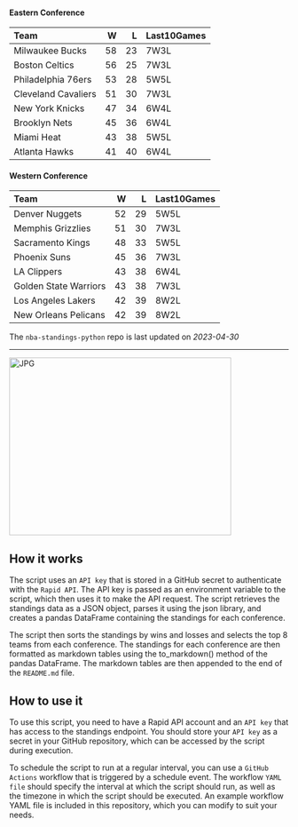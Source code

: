 #### Eastern Conference

| Team                |   W |   L | Last10Games   |
|:--------------------|----:|----:|:--------------|
| Milwaukee Bucks     |  58 |  23 | 7W3L          |
| Boston Celtics      |  56 |  25 | 7W3L          |
| Philadelphia 76ers  |  53 |  28 | 5W5L          |
| Cleveland Cavaliers |  51 |  30 | 7W3L          |
| New York Knicks     |  47 |  34 | 6W4L          |
| Brooklyn Nets       |  45 |  36 | 6W4L          |
| Miami Heat          |  43 |  38 | 5W5L          |
| Atlanta Hawks       |  41 |  40 | 6W4L          |

#### Western Conference

| Team                  |   W |   L | Last10Games   |
|:----------------------|----:|----:|:--------------|
| Denver Nuggets        |  52 |  29 | 5W5L          |
| Memphis Grizzlies     |  51 |  30 | 7W3L          |
| Sacramento Kings      |  48 |  33 | 5W5L          |
| Phoenix Suns          |  45 |  36 | 7W3L          |
| LA Clippers           |  43 |  38 | 6W4L          |
| Golden State Warriors |  43 |  38 | 7W3L          |
| Los Angeles Lakers    |  42 |  39 | 8W2L          |
| New Orleans Pelicans  |  42 |  39 | 8W2L          |

The `nba-standings-python` repo is last updated on *2023-04-30*

---
<img alt="JPG" src="https://www.logodesignlove.com/images/classic/nba-logo.jpg" width="400" height="320" />

## How it works
The script uses an `API key` that is stored in a GitHub secret to authenticate with the `Rapid API`. The API key is passed as an environment variable to the script, which then uses it to make the API request. The script retrieves the standings data as a JSON object, parses it using the json library, and creates a pandas DataFrame containing the standings for each conference.

The script then sorts the standings by wins and losses and selects the top 8 teams from each conference. The standings for each conference are then formatted as markdown tables using the to_markdown() method of the pandas DataFrame. The markdown tables are then appended to the end of the `README.md` file.

## How to use it
To use this script, you need to have a Rapid API account and an `API key` that has access to the standings endpoint. You should store your `API key` as a secret in your GitHub repository, which can be accessed by the script during execution.

To schedule the script to run at a regular interval, you can use a `GitHub Actions` workflow that is triggered by a schedule event. The workflow `YAML file` should specify the interval at which the script should run, as well as the timezone in which the script should be executed. An example workflow YAML file is included in this repository, which you can modify to suit your needs.
